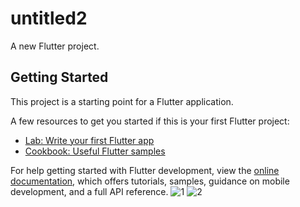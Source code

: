 # untitled2

A new Flutter project.

## Getting Started

This project is a starting point for a Flutter application.

A few resources to get you started if this is your first Flutter project:

- [Lab: Write your first Flutter app](https://docs.flutter.dev/get-started/codelab)
- [Cookbook: Useful Flutter samples](https://docs.flutter.dev/cookbook)

For help getting started with Flutter development, view the
[online documentation](https://docs.flutter.dev/), which offers tutorials,
samples, guidance on mobile development, and a full API reference.
![1](https://github.com/Zawie10/livetest_8/assets/86778043/9a3018d9-5bb6-49a0-99d0-ecddbadc8794)
![2](https://github.com/Zawie10/livetest_8/assets/86778043/9a0eaa47-8e7b-40a6-b1d9-13b1bb3a49f7)
